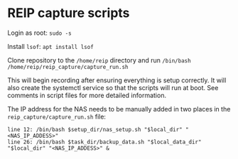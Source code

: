 # REIP capture scripts

Login as root: `sudo -s`

Install `lsof`: `apt install lsof`

Clone repository to the `/home/reip` directory and run `/bin/bash /home/reip/reip_capture/capture_run.sh`

This will begin recording after ensuring everything is setup correctly. It will also create the systemctl service so that the scripts will run at boot. See comments in script files for more detailed information.

The IP address for the NAS needs to be manually added in two places in the `reip_capture/capture_run.sh` file:

```
line 12: /bin/bash $setup_dir/nas_setup.sh "$local_dir" "<NAS_IP_ADDESS>"
line 26: /bin/bash $task_dir/backup_data.sh "$local_data_dir" "$local_dir" "<NAS_IP_ADDESS>" &
```
